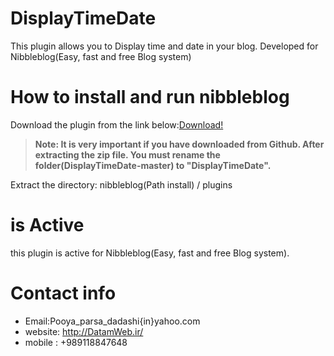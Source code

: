 DisplayTimeDate
================
This plugin allows you to Display time and date in your blog. Developed for Nibbleblog(Easy, fast and free Blog system)

How to install and run nibbleblog
=================================
Download the plugin from the link below:[Download!](http://datamweb.ir/nibbleblog_EX/DisplayTimeDate.zip)
>**Note: It is very important if you have downloaded from Github. After extracting the zip file. You must rename the folder(DisplayTimeDate-master) to "DisplayTimeDate".**

Extract the directory:
nibbleblog(Path install) / plugins


is Active
=============
this plugin is active for Nibbleblog(Easy, fast and free Blog system).

Contact info
============
- Email:Pooya_parsa_dadashi{in}yahoo.com
- website: http://DatamWeb.ir/
- mobile : +989118847648
